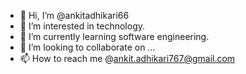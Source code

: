 - 👋 Hi, I’m @ankitadhikari66
- 👀 I’m interested in technology.
- 🌱 I’m currently learning software engineering.
- 💞️ I’m looking to collaborate on ...
- 📫 How to reach me @ankit.adhikari767@gmail.com

<!---
ankitadhikari66/ankitadhikari66 is a ✨ special ✨ repository because its `README.md` (this file) appears on your GitHub profile.
You can click the Preview link to take a look at your changes.
--->
